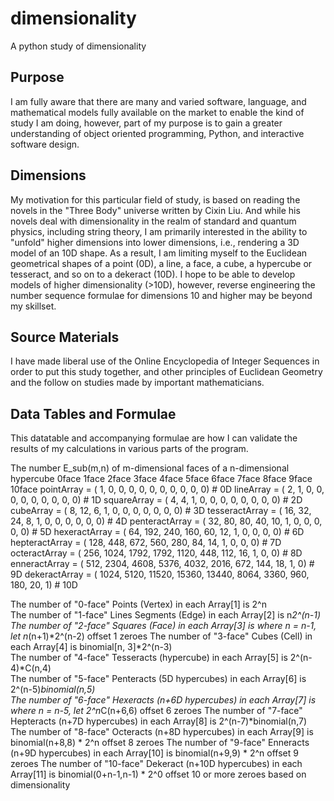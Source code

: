 # dimensionality
 A python study of dimensionality

## Purpose
 I am fully aware that there are many and varied software, language, and mathematical models fully available on the market to enable the kind of study I am doing, however, part of my purpose is to gain a greater understanding of object oriented programming, Python, and interactive software design.

## Dimensions
 My motivation for this particular field of study, is based on reading the novels in the "Three Body" universe written by Cixin Liu. And while his novels deal with dimensionality in the realm of standard and quantum physics, including string theory, I am primarily interested in the ability to "unfold" higher dimensions into lower dimensions, i.e., rendering a 3D model of an 10D shape. As a result, I am limiting myself to the Euclidean geometrical shapes of a point (0D), a line, a face, a cube, a hypercube or tesseract, and so on to a dekeract (10D). I hope to be able to develop models of higher dimensionality (>10D), however, reverse engineering the number sequence formulae for dimensions 10 and higher may be beyond my skillset.

## Source Materials
 I have made liberal use of the Online Encyclopedia of Integer Sequences in order to put this study together, and other principles of Euclidean Geometry and the follow on studies made by important mathematicians.

## Data Tables and Formulae
 This datatable and accompanying formulae are how I can validate the results of my calculations in various parts of the program.

The number E_sub(m,n) of m-dimensional faces of a n-dimensional hypercube
                         0face  1face  2face  3face  4face 5face 6face 7face 8face 9face 10face
pointArray =            (    1,     0,     0,     0,     0,    0,    0,    0,    0,    0,     0) # 0D
lineArray =             (    2,     1,     0,     0,     0,    0,    0,    0,    0,    0,     0) # 1D
squareArray =           (    4,     4,     1,     0,     0,    0,    0,    0,    0,    0,     0) # 2D
cubeArray =             (    8,    12,     6,     1,     0,    0,    0,    0,    0,    0,     0) # 3D
tesseractArray =        (   16,    32,    24,     8,     1,    0,    0,    0,    0,    0,     0) # 4D
penteractArray =        (   32,    80,    80,    40,    10,    1,    0,    0,    0,    0,     0) # 5D
hexeractArray =         (   64,   192,   240,   160,    60,   12,    1,    0,    0,    0,     0) # 6D
hepteractArray =        (  128,   448,   672,   560,   280,   84,   14,    1,    0,    0,     0) # 7D
octeractArray =         (  256,  1024,  1792,  1792,  1120,  448,  112,   16,    1,    0,     0) # 8D
enneractArray =         (  512,  2304,  4608,  5376,  4032, 2016,  672,  144,   18,    1,     0) # 9D
dekeractArray =         ( 1024,  5120, 11520, 15360, 13440, 8064, 3360,  960,  180,   20,     1) # 10D

The number of "0-face"  Points (Vertex)                in each Array[1]  is 2^n                                 
The number of "1-face"  Lines Segments (Edge)          in each Array[2]  is n*2^(n-1)                           
The number of "2-face"  Squares (Face)                 in each Array[3]  is where n = n-1, let n*(n+1)*2^(n-2)    offset 1 zeroes
The number of "3-face"  Cubes (Cell)                   in each Array[4]  is binomial[n, 3]*2^(n-3)             
The number of "4-face"  Tesseracts (hypercube)         in each Array[5]  is 2^(n-4)*C(n,4)                      
The number of "5-face"  Penteracts (5D hypercubes)     in each Array[6]  is 2^(n-5)*binomial(n,5)               
The number of "6-face"  Hexeracts (n+6D hypercubes)    in each Array[7]  is where n = n-5, let 2^n*C(n+6,6)       offset 6 zeroes
The number of "7-face"  Hepteracts (n+7D hypercubes)   in each Array[8]  is 2^(n-7)*binomial(n,7)               
The number of "8-face"  Octeracts (n+8D hypercubes)    in each Array[9]  is binomial(n+8,8) * 2^n                 offset 8 zeroes
The number of "9-face"  Enneracts (n+9D hypercubes)    in each Array[10] is binomial(n+9,9) * 2^n                 offset 9 zeroes
The number of "10-face" Dekeract (n+10D hypercubes)    in each Array[11] is binomial(0+n-1,n-1) * 2^0             offset 10 or more zeroes based on dimensionality